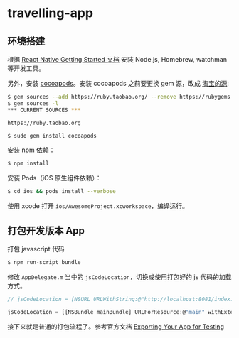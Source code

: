 # travelling-app

## 环境搭建

根据 [React Native Getting Started 文档](https://facebook.github.io/react-native/docs/getting-started.html) 安装 Node.js, Homebrew, watchman 等开发工具。

另外，安装 [cocoapods](https://cocoapods.org/)。安装 cocoapods 之前要更换 gem 源，改成 [淘宝的源](https://ruby.taobao.org/):

```sh
$ gem sources --add https://ruby.taobao.org/ --remove https://rubygems.org/
$ gem sources -l
*** CURRENT SOURCES ***

https://ruby.taobao.org

$ sudo gem install cocoapods
```


安装 npm 依赖：

```sh
$ npm install
```

安装 Pods（iOS 原生组件依赖）：

```sh
$ cd ios && pods install --verbose
```

使用 xcode 打开 `ios/AwesomeProject.xcworkspace`，编译运行。

## 打包开发版本 App

打包 javascript 代码

```js
$ npm run-script bundle
```

修改 `AppDelegate.m` 当中的 `jsCodeLocation`，切换成使用打包好的 js 代码的加载方式。

```js
// jsCodeLocation = [NSURL URLWithString:@"http://localhost:8081/index.ios.bundle?platform=ios"];

jsCodeLocation = [[NSBundle mainBundle] URLForResource:@"main" withExtension:@"jsbundle"];
```

接下来就是普通的打包流程了。参考官方文档 [Exporting Your App for Testing](https://developer.apple.com/library/ios/documentation/IDEs/Conceptual/AppDistributionGuide/TestingYouriOSApp/TestingYouriOSApp.html)